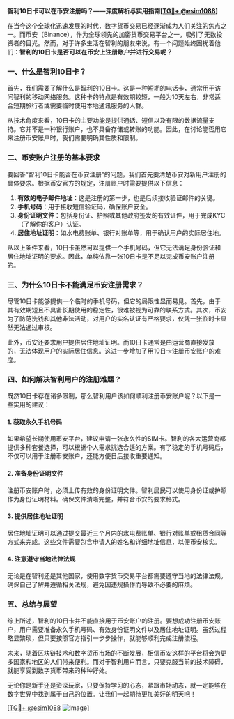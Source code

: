 **智利10日卡可以在币安注册吗？——深度解析与实用指南[[TG💪+ @esim1088](https://t.me/s/esim1088)]**

在当今这个全球化迅速发展的时代，数字货币交易已经逐渐成为人们关注的焦点之一。而币安（Binance），作为全球领先的加密货币交易平台之一，吸引了无数投资者的目光。然而，对于许多生活在智利的朋友来说，有一个问题始终困扰着他们：**智利的10日卡是否可以在币安上注册账户并进行交易呢？**

### 一、什么是智利10日卡？

首先，我们需要了解什么是智利的10日卡。这是一种短期的电话卡，通常用于访问智利的移动网络服务。这种卡的特点是有效期较短，一般为10天左右，非常适合短期旅行者或需要临时使用本地通讯服务的人群。

从技术角度来看，10日卡的主要功能是提供通话、短信以及有限的数据流量支持。它并不是一种银行账户，也不具备存储或转账的功能。因此，在讨论能否用它来注册币安账户时，我们需要明确其性质和限制。

### 二、币安账户注册的基本要求

要回答“智利10日卡能否在币安注册”的问题，我们首先要清楚币安对新用户注册的具体要求。根据币安官方的规定，注册账户时需要提供以下信息：

1. **有效的电子邮件地址**：这是注册的第一步，也是后续接收验证邮件的关键。
2. **手机号码**：用于接收短信验证码，确保账户安全。
3. **身份证明文件**：包括身份证、护照或其他政府签发的有效证件，用于完成KYC（了解你的客户）认证。
4. **居住地址证明**：如水电费账单、银行对账单等，用于确认用户的实际居住地。

从以上条件来看，10日卡虽然可以提供一个手机号码，但它无法满足身份验证和居住地址证明的要求。因此，单纯依靠一张10日卡是不足以完成币安账户注册的。

### 三、为什么10日卡不能满足币安注册需求？

尽管10日卡能够提供一个临时的手机号码，但它的局限性显而易见。首先，由于其有效期短且不具备长期使用的稳定性，很难被视为可靠的联系方式。其次，币安为了防范洗钱和其他非法活动，对用户的实名认证有严格要求，仅凭一张临时卡显然无法通过审核。

此外，币安还要求用户提供居住地址证明。而10日卡通常是由运营商直接发放的，无法体现用户的实际居住信息。这进一步增加了用10日卡注册币安账户的难度。

### 四、如何解决智利用户的注册难题？

既然10日卡存在诸多限制，那么智利用户该如何顺利注册币安账户呢？以下是一些实用的建议：

#### 1. 获取永久手机号码

如果希望长期使用币安平台，建议申请一张永久性的SIM卡。智利的各大运营商都提供多种套餐选择，可以根据个人需求挑选合适的方案。有了稳定的手机号码后，不仅可以用于注册币安账户，还能方便日后接收重要通知。

#### 2. 准备身份证明文件

注册币安账户时，必须上传有效的身份证明文件。智利居民可以使用身份证或护照作为身份证明材料。确保文件清晰完整，并符合币安的要求格式。

#### 3. 提供居住地址证明

居住地址证明可以通过提交最近三个月内的水电费账单、银行对账单或租赁合同等方式来完成。这些文件需要包含申请人的姓名和详细地址信息，以便币安核实。

#### 4. 注意遵守当地法律法规

无论是在智利还是其他国家，使用数字货币交易平台都需要遵守当地的法律法规。确保自己了解并遵循相关法规，避免因违规操作而导致不必要的麻烦。

### 五、总结与展望

综上所述，智利的10日卡并不能直接用于币安账户的注册。要想成功注册币安账户，用户需要准备永久手机号码、有效身份证明文件以及居住地址证明。虽然过程略显繁琐，但只要按照官方指引一步步操作，就能够顺利完成注册流程。

未来，随着区块链技术和数字货币市场的不断发展，相信币安这样的平台将会为更多国家和地区的人们带来便利。而对于智利用户而言，只要克服当前的技术障碍，就能享受到数字货币带来的种种好处。

无论你是新手还是资深玩家，只要保持学习的心态，紧跟市场动态，就一定能够在数字世界中找到属于自己的位置。让我们一起期待更加美好的明天吧！

[[TG💪+ @esim1088](https://t.me/s/esim1088) ![Image](https://i.postimg.cc/4NQfJmqS/Snipaste-2025-05-13-00-14-12.png)]